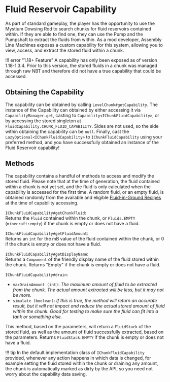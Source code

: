 # Fluid Reservoir Capability

As part of standard gameplay, the player has the opportunity to use the Mystium Dowsing Rod to search chunks for fluid reservoirs contained within. If they are able to find one, they can use the Pump and the Pumpshaft to extract the fluids from within. As a mod developer, Assembly Line Machines exposes a custom capability for this system, allowing you to view, access, and extract the stored fluid within a chunk.

!!! error "1.18+ Feature"
    A capability has only been exposed as of version 1.18-1.3.4. Prior to this version, the stored fluids in a chunk was managed through raw NBT and therefore did not have a true capability that could be accessed.

## Obtaining the Capability

The capability can be obtained by calling `LevelChunk#getCapability`. The instance of the Capability can obtained by either accessing it via `CapabilityManager.get`, casting to `Capability<IChunkFluidCapability>`, or by accessing the stored singleton at `FluidCapability.CHUNK_FLUID_CAPABILITY`. Sides are not used, so the side within obtaining the capability can be `null`. Finally, cast the `LazyOptional<IChunkFluidCapability>` to `IChunkFluidCapability` using your preferred method, and you have successfully obtained an instance of the Fluid Reservoir capability!

## Methods

The capability contains a handful of methods to access and modify the stored fluid. Please note that at the time of generation, the fluid contained within a chunk is not yet set, and the fluid is only calculated when the capability is accessed for the first time. A random fluid, or an empty fluid, is obtained randomly from the available and eligible [Fluid-in-Ground Recipes](../recipes/fluidinground.md) at the time of capability accessing.

`IChunkFluidCapability#getChunkFluid`:  
Returns the `Fluid` contained within the chunk, or `Fluids.EMPTY` (`minecraft:empty`) if the chunk is empty or does not have a fluid.

`IChunkFluidCapability#getFluidAmount`:  
Returns an `int` for the mB value of the fluid contained within the chunk, or 0 if the chunk is empty or does not have a fluid.

`IChunkFluidCapability#getDisplayName`:  
Returns a `Component` of the friendly display name of the fluid stored within the chunk. Returns "Empty" if the chunk is empty or does not have a fluid.

`IChunkFluidCapability#drain`:  
- `maxDrainAmount (int)`: *The maximum amount of fluid to be extracted from the chunk. The actual amount extracted will be less, but it may not be more.*  
- `simulate (boolean)`: *If this is true, the method will return an accurate result, but it will not impact and reduce the actual stored amount of fluid within the chunk. Good for testing to make sure the fluid can fit into a tank or something else.*

This method, based on the parameters, will return a `FluidStack` of the stored fluid, as well as the amount of fluid successfully extracted, based on the parameters. Returns `FluidStack.EMPTY` if the chunk is empty or does not have a fluid.

!!! tip
    In the default implementation class of `IChunkFluidCapability` provided, whenever any action happens in which data is changed, for example setting the fluid stored within the chunk or draining any amount, the chunk is automatically marked as dirty by the API, so you need not worry about the capability data saving.